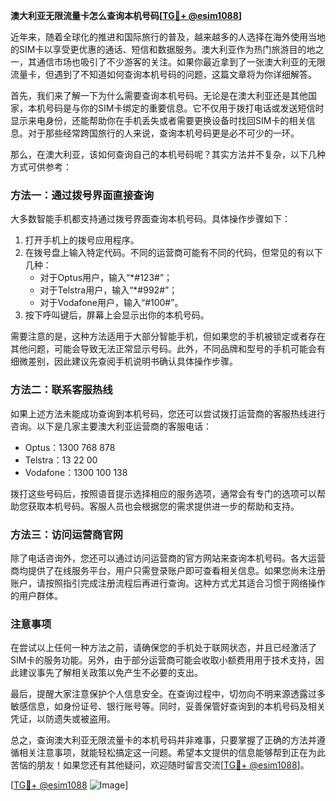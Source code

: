 **澳大利亚无限流量卡怎么查询本机号码[[TG💪+ @esim1088](https://t.me/s/esim1088)]**

近年来，随着全球化的推进和国际旅行的普及，越来越多的人选择在海外使用当地的SIM卡以享受更优惠的通话、短信和数据服务。澳大利亚作为热门旅游目的地之一，其通信市场也吸引了不少游客的关注。如果你最近拿到了一张澳大利亚的无限流量卡，但遇到了不知道如何查询本机号码的问题，这篇文章将为你详细解答。

首先，我们来了解一下为什么需要查询本机号码。无论是在澳大利亚还是其他国家，本机号码是与你的SIM卡绑定的重要信息。它不仅用于拨打电话或发送短信时显示来电身份，还能帮助你在手机丢失或者需要更换设备时找回SIM卡的相关信息。对于那些经常跨国旅行的人来说，查询本机号码更是必不可少的一环。

那么，在澳大利亚，该如何查询自己的本机号码呢？其实方法并不复杂，以下几种方式可供参考：

### 方法一：通过拨号界面直接查询

大多数智能手机都支持通过拨号界面查询本机号码。具体操作步骤如下：
1. 打开手机上的拨号应用程序。
2. 在拨号盘上输入特定代码。不同的运营商可能有不同的代码，但常见的有以下几种：
   - 对于Optus用户，输入“*#123#”；
   - 对于Telstra用户，输入“*#992#”；
   - 对于Vodafone用户，输入“#100#”。
3. 按下呼叫键后，屏幕上会显示出你的本机号码。

需要注意的是，这种方法适用于大部分智能手机，但如果您的手机被锁定或者存在其他问题，可能会导致无法正常显示号码。此外，不同品牌和型号的手机可能会有细微差别，因此建议先查阅手机说明书确认具体操作步骤。

### 方法二：联系客服热线

如果上述方法未能成功查询到本机号码，您还可以尝试拨打运营商的客服热线进行咨询。以下是几家主要澳大利亚运营商的客服电话：
- Optus：1300 768 878
- Telstra：13 22 00
- Vodafone：1300 100 138

拨打这些号码后，按照语音提示选择相应的服务选项，通常会有专门的选项可以帮助您获取本机号码。客服人员也会根据您的需求提供进一步的帮助和支持。

### 方法三：访问运营商官网

除了电话咨询外，您还可以通过访问运营商的官方网站来查询本机号码。各大运营商均提供了在线服务平台，用户只需登录账户即可查看相关信息。如果您尚未注册账户，请按照指引完成注册流程后再进行查询。这种方式尤其适合习惯于网络操作的用户群体。

### 注意事项

在尝试以上任何一种方法之前，请确保您的手机处于联网状态，并且已经激活了SIM卡的服务功能。另外，由于部分运营商可能会收取小额费用用于技术支持，因此建议事先了解相关政策以免产生不必要的支出。

最后，提醒大家注意保护个人信息安全。在查询过程中，切勿向不明来源透露过多敏感信息，如身份证号、银行账号等。同时，妥善保管好查询到的本机号码及相关凭证，以防遗失或被盗用。

总之，查询澳大利亚无限流量卡的本机号码并非难事，只要掌握了正确的方法并遵循相关注意事项，就能轻松搞定这一问题。希望本文提供的信息能够帮到正在为此苦恼的朋友！如果您还有其他疑问，欢迎随时留言交流[[TG💪+ @esim1088](https://t.me/s/esim1088)]。

[[TG💪+ @esim1088](https://t.me/s/esim1088) ![Image](https://i.postimg.cc/4NQfJmqS/Snipaste-2025-05-13-00-14-12.png)]